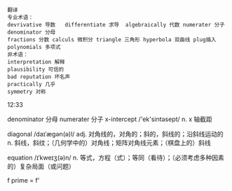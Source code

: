 ```
翻译
专业术语：
devrivative 导数   differentiate 求导  algebraically 代数 numerater 分子 denominator 分母
fractions 分数 calculs 微积分 triangle 三角形 hyperbola 双曲线 plug插入
polynomials 多项式
非术语：
interpretation 解释
plausibility 可信的
bad reputation 坏名声
practically 几乎
symmetry 对称
```
12:33

 denominator 分母
 numerater 分子
 x-intercept  /'ek'sintəsept/   n. x 轴截距
 
 diagonal
/daɪˈæɡən(ə)l/
adj. 对角线的，对角的；斜的，斜线的；沿斜线运动的
n. 斜线，斜纹；（几何学中的）对角线；矩阵对角线元素；（棋盘上的）斜线

equation
/ɪˈkweɪʒ(ə)n/
n. 等式，方程（式）；等同（看待）；（必须考虑多种因素的）复杂局面（或问题）

f prime = f'

